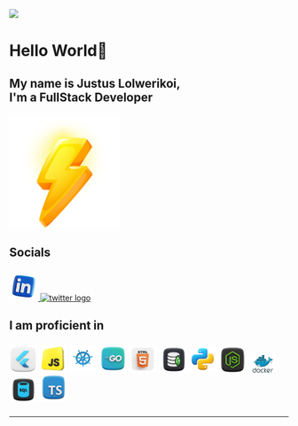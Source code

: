 
<a href="https://visitcount.itsvg.in">
  <img src="https://visitcount.itsvg.in/api?id=Bojack&label=Profile%820Views&color=6&pretty=false" />
</a>


###

<h1 align="left">Hello World👋</h1>

###

<h2 align="left">My name is Justus Lolwerikoi, <br>
  I'm a FullStack Developer<br>
 </h2>

###
<div align="left"><a>
<img src="https://github.com/devbojack/devbojack/blob/main/assets/palace.png" width="200" height="200" alt="linkedin logo"  />
</a></div>

###


###

<h2 align="left">Socials</h2>

###

<div align="left">
  <a href="www.linkedin.com/in/justus-lolwerikoi-032006164" target="_blank">
    <img src="https://github.com/devbojack/devbojack/blob/main/assets/linked_In.png" width="52" height="52" alt="linkedin logo"  />
  </a>
  <a href="https://stackoverflow.com/users/17432749/justus-lolwerikoi" target="_blank">
    <img src="https://github.com/devbojack/devbojack/blob/main/assets/stackoverflow.png" width="52" height="52" alt="twitter logo"  />
  </a>
</div>

###

<h2 align="left">I am proficient in</h2>

###

<div align="left">
  <img src="https://github.com/devbojack/devbojack/blob/main/assets/flutter.png" height="50" width="50" alt="Flutter logo"  />
  <img src="https://github.com/devbojack/devbojack/blob/main/assets/js.png" height="50" width="50" alt="JavaScript logo"  />
  <img src="https://github.com/devbojack/devbojack/blob/main/assets/kubernetes.png" height="50" width="50" alt="Kubernetes logo"  />
  <img src="https://github.com/devbojack/devbojack/blob/main/assets/golang.png" height="48" width="50" alt="Golang logo"  />
  <img src="https://github.com/devbojack/devbojack/blob/main/assets/html5.png" height="48" width="50" alt="HTML logo"  />
  <img src="https://github.com/devbojack/devbojack/blob/main/assets/mongo_db.png" height="48" width="50" alt="Mongo DB logo"  />
<img src="https://github.com/devbojack/devbojack/blob/main/assets/python.png" height="50" width="50" alt="Python logo"  />
<img src="https://github.com/devbojack/devbojack/blob/main/assets/node_js.png" height="47" width="50" alt="Node.js logo"  />
<img src="https://github.com/devbojack/devbojack/blob/main/assets/docker.png" height="32" width="50" alt="Docker logo"  />
  <img src="https://github.com/devbojack/devbojack/blob/main/assets/sql.png" height="47" width="50" alt="SQL logo"  />
   <img src="https://github.com/devbojack/devbojack/blob/main/assets/typescript.png" height="50" width="50" alt="TypeScript logo"  />
</div>

###

---------------------